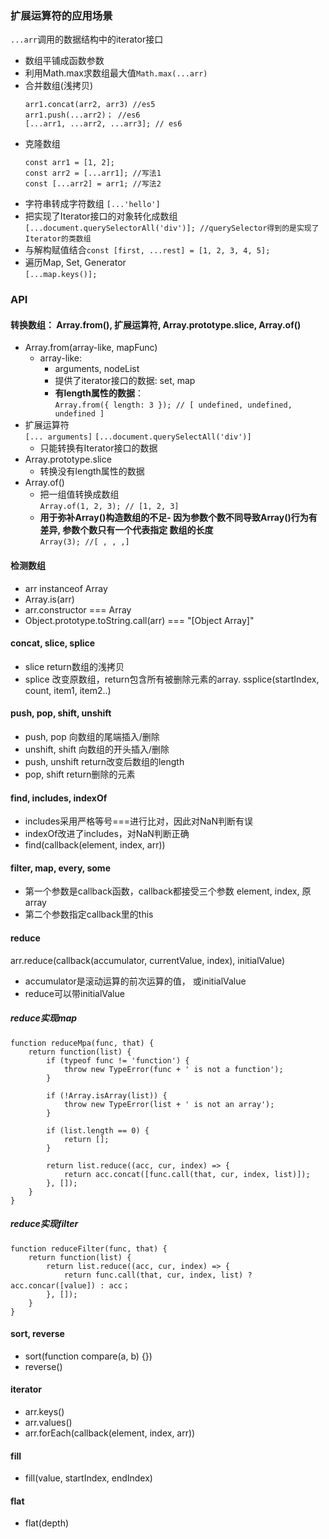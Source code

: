 ###  扩展运算符的应用场景
```...arr```调用的数据结构中的iterator接口       
- 数组平铺成函数参数   
- 利用Math.max求数组最大值```Math.max(...arr)```  
- 合并数组(浅拷贝) 
	```
	arr1.concat(arr2, arr3) //es5
	arr1.push(...arr2)； //es6
	[...arr1, ...arr2, ...arr3]; // es6
	```  
- 克隆数组  
	``` 
	const arr1 = [1, 2];
	const arr2 = [...arr1]; //写法1
	const [...arr2] = arr1; //写法2
	```   
- 字符串转成字符数组 ```[...'hello']```    
- 把实现了Iterator接口的对象转化成数组   
	```[...document.querySelectorAll('div')]; //querySelector得到的是实现了Iterator的类数组```    
- 与解构赋值结合```const [first, ...rest] = [1, 2, 3, 4, 5];```
- 遍历Map, Set, Generator  
	```[...map.keys()];```

### API
#### 转换数组： Array.from(), 扩展运算符, Array.prototype.slice, Array.of()
- Array.from(array-like, mapFunc)
	- array-like: 
		- arguments, nodeList
		- 提供了iterator接口的数据: set, map
		- **有length属性的数据**：  
		```Array.from({ length: 3 }); // [ undefined, undefined, undefined ]```   
- 扩展运算符  
```[... arguments]``` ```[...document.querySelectAll('div')]```   
	- 只能转换有Iterator接口的数据  
- Array.prototype.slice
	- 转换没有length属性的数据
- Array.of()   
	- 把一组值转换成数组  
	```Array.of(1, 2, 3); // [1, 2, 3] ```  
	- **用于弥补Array()构造数组的不足- 因为参数个数不同导致Array()行为有差异, 参数个数只有一个代表指定 数组的长度**  
	```Array(3); //[ , , ,]```  

#### 检测数组 
- arr instanceof Array
- Array.is(arr) 
- arr.constructor === Array
- Object.prototype.toString.call(arr) === "[Object Array]"

#### concat, slice, splice
- slice return数组的浅拷贝
- splice 改变原数组，return包含所有被删除元素的array. ssplice(startIndex, count, item1, item2..)

#### push, pop, shift, unshift
- push, pop 向数组的尾端插入/删除
- unshift, shift 向数组的开头插入/删除
- push, unshift return改变后数组的length
- pop, shift return删除的元素 

#### find, includes, indexOf
- includes采用严格等号===进行比对，因此对NaN判断有误
- indexOf改进了includes，对NaN判断正确
- find(callback(element, index, arr))

#### filter, map, every, some
- 第一个参数是callback函数，callback都接受三个参数 element, index, 原array
- 第二个参数指定callback里的this

#### reduce
arr.reduce(callback(accumulator, currentValue, index), initialValue)
- accumulator是滚动运算的前次运算的值， 或initialValue
- reduce可以带initialValue

##### reduce实现map
```
function reduceMpa(func, that) {
	return function(list) {
		if (typeof func != 'function') {
			throw new TypeError(func + ' is not a function');
		}

		if (!Array.isArray(list)) {
			throw new TypeError(list + ' is not an array');
		}

		if (list.length == 0) {
			return [];
		}

		return list.reduce((acc, cur, index) => {
			return acc.concat([func.call(that, cur, index, list)]);
		}, []); 
	}
}
```

##### reduce实现filter
```
function reduceFilter(func, that) {
	return function(list) {
		return list.reduce((acc, cur, index) => {
			return func.call(that, cur, index, list) ? acc.concar([value]) : acc；
		}, []);
	}
}
```

#### sort, reverse
- sort(function compare(a, b) {})    
- reverse()

#### iterator
- arr.keys()
- arr.values()
- arr.forEach(callback(element, index, arr))

#### fill
- fill(value, startIndex, endIndex)

#### flat
- flat(depth) 
